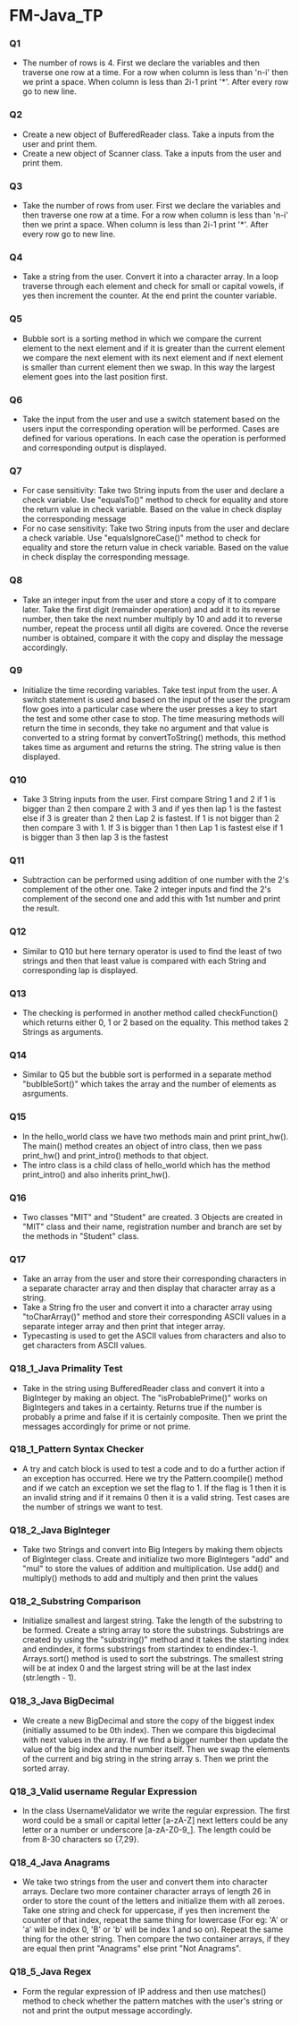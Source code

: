 # FM-Java_TP
### Q1
- The number of rows is 4. First we declare the variables and then traverse one row at a time. For a row when column is less than 'n-i' then we print a space. When column is less than 2i-1 print '*'. After every row go to new line.

### Q2
- Create a new object of BufferedReader class. Take a inputs from the user and print them.
- Create a new object of Scanner class. Take a inputs from the user and print them.

### Q3
- Take the number of rows from user. First we declare the variables and then traverse one row at a time. For a row when column is less than 'n-i' then we print a space. When column is less than 2i-1 print '*'. After every row go to new line.

### Q4
- Take a string from the user. Convert it into a character array. In a loop traverse through each element and check for small or capital vowels, if yes then increment the counter. At the end print the counter variable.

### Q5
- Bubble sort is a sorting method in which we compare the current element to the next element and if it is greater than the current element we compare the next element with its next element and if next element is smaller than current element then we swap. In this way the largest element goes into the last position first.

### Q6
- Take the input from the user and use a switch statement based on the users input the corresponding operation will be performed. Cases are defined for various operations. In each case the operation is performed and corresponding output is displayed.

### Q7
- For case sensitivity: Take two String inputs from the user and declare a check variable. Use "equalsTo()" method to check for equality and store the return value in check variable. Based on the value in check display the corresponding message
- For no case sensitivity: Take two String inputs from the user and declare a check variable. Use "equalsIgnoreCase()" method to check for equality and store the return value in check variable. Based on the value in check display the corresponding message.

### Q8
- Take an integer input from the user and store a copy of it to compare later. Take the first digit (remainder operation) and add it to its reverse number, then take the next number multiply by 10 and add it to reverse number, repeat the process until all digits are covered. Once the reverse number is obtained, compare it with the copy and display the message accordingly.

### Q9
- Initialize the time recording variables. Take test input from the user. A switch statement is used and based on the input of the user the program flow goes into a particular case where the user presses a key to start the test and some other case to stop. The time measuring methods will return the time in seconds, they take no argument and that value is converted to a string format by convertToString() methods, this method takes time as argument and returns the string. The string value is then displayed.

### Q10
- Take 3 String inputs from the user. First compare String 1 and 2 if 1 is bigger than 2 then compare 2 with 3 and if yes then lap 1 is the fastest else if 3 is greater than 2 then Lap 2 is fastest. If 1 is not bigger than 2 then compare 3 with 1. If 3 is bigger than 1 then Lap 1 is fastest else if 1 is bigger than 3 then lap 3 is the fastest

### Q11
- Subtraction can be performed using addition of one number with the 2's complement of the other one. Take 2 integer inputs and find the 2's complement of the second one and add this with 1st number and print the result.

### Q12
- Similar to Q10 but here ternary operator is used to find the least of two strings and then that least value is compared with each String and corresponding lap is displayed.

### Q13
- The checking is performed in another method called checkFunction() which returns either 0, 1 or 2 based on the equality. This method takes 2 Strings as arguments.

### Q14
- Similar to Q5 but the bubble sort is performed in a separate method "bublbleSort()" which takes the array and the number of elements as asrguments.

### Q15
- In the hello_world class we have two methods main and print print_hw(). The main() method creates an object of intro class, then we pass print_hw() and print_intro() methods to that object.
- The intro class is a child class of hello_world which has the method print_intro() and also inherits print_hw().

### Q16
- Two classes "MIT" and "Student" are created. 3 Objects are created in "MIT" class and their name, registration number and branch are set by the methods in "Student" class.

### Q17
- Take an array from the user and store their corresponding characters in a separate character array and then display that character array as a string.
- Take a String fro the user and convert it into a character array using "toCharArray()" method and store their corresponding ASCII values in a separate integer array and then print that integer array.
- Typecasting is used to get the ASCII values from characters and also to get characters from ASCII values.

### Q18_1_Java Primality Test
- Take in the string using BufferedReader class and convert it into a BigInteger by making an object. The "isProbablePrime()" works on BigIntegers and takes in a certainty. Returns true if the number is probably a prime and false if it is certainly composite. Then we print the messages accordingly for prime or not prime.

### Q18_1_Pattern Syntax Checker
- A try and catch block is used to test a code and to do a further action if an exception has occurred. Here we try the Pattern.coompile() method and if we catch an exception we set the flag to 1. If the flag is 1 then it is an invalid string and if it remains 0 then it is a valid string. Test cases are the number of strings we want to test.

### Q18_2_Java BigInteger
- Take two Strings and convert into Big Integers by making them objects of BigInteger class. Create and initialize two more BigIntegers "add" and "mul" to store the values of addition and multiplication. Use add() and multiply() methods to add and multiply  and then print the values

### Q18_2_Substring Comparison
- Initialize smallest and largest string. Take the length of the substring to be formed. Create a string array to store the substrings. Substrings are created by using the "substring()" method and it takes the starting index and endindex, it forms substrings from startindex to endindex-1. Arrays.sort() method is used to sort the substrings. The smallest  string will be at index 0 and the largest string will be at the last index (str.length - 1).

### Q18_3_Java BigDecimal
- We create a new BigDecimal and store the copy of the biggest index (initially assumed to be 0th index). Then we compare this bigdecimal with next values in the array. If we find a bigger number then update the value of the big index and the number itself. Then we swap the elements of the current and big string in the string array s. Then we print the sorted array.

### Q18_3_Valid username Regular Expression
- In the class UsernameValidator we write the regular expression. The first word could be a small or capital letter [a-zA-Z] next letters could be any letter or a number or underscore [a-zA-Z0-9_]. The length could be from 8-30 characters so {7,29}.

### Q18_4_Java Anagrams
- We take two strings from the user and convert them into character arrays. Declare two more container character arrays of length 26 in order to store the count of the letters and initialize them with all zeroes. Take one string and check for uppercase, if yes then increment the counter of that index, repeat the same thing for lowercase (For eg: 'A' or 'a' will be index 0, 'B' or 'b' will be index 1 and so on). Repeat the same thing for the other string. Then compare the two container arrays, if they are equal then print "Anagrams" else print "Not Anagrams".

### Q18_5_Java Regex
- Form the regular expression of IP address and then use matches() method to check whether the pattern matches with the user's string or not and print the output message accordingly.
